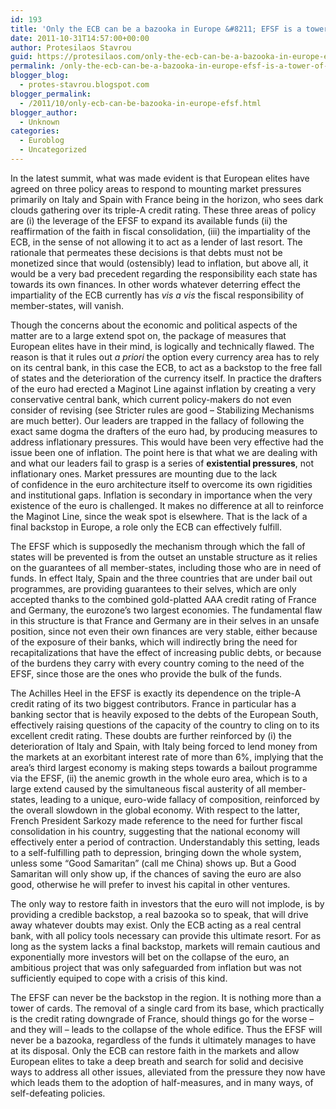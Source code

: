 ```yaml
---
id: 193
title: 'Only the ECB can be a bazooka in Europe &#8211; EFSF is a tower of cards'
date: 2011-10-31T14:57:00+00:00
author: Protesilaos Stavrou
guid: https://protesilaos.com/only-the-ecb-can-be-a-bazooka-in-europe-efsf-is-a-tower-of-cards/
permalink: /only-the-ecb-can-be-a-bazooka-in-europe-efsf-is-a-tower-of-cards/
blogger_blog:
  - protes-stavrou.blogspot.com
blogger_permalink:
  - /2011/10/only-ecb-can-be-bazooka-in-europe-efsf.html
blogger_author:
  - Unknown
categories:
  - Euroblog
  - Uncategorized
---
```

In the latest summit, what was made evident is that European elites have agreed on three policy areas to respond to mounting market pressures primarily on Italy and&nbsp;Spain with France being in the horizon, who sees dark clouds gathering over its triple-A credit rating. These three areas of policy are (i) the leverage of the EFSF to expand its available funds (ii) the reaffirmation of the faith in fiscal consolidation, (iii) the impartiality of the ECB, in the sense of not allowing it to act as a lender of last resort. The rationale that permeates these&nbsp;decisions is that debts must not be monetized since that would (ostensibly) lead to inflation, but above all, it would be a very bad precedent regarding the responsibility each state has towards its own finances. In other words whatever deterring effect the impartiality of the ECB currently has _vis a vis_ the fiscal responsibility of member-states, will vanish.

Though the concerns about the economic and political aspects of the matter are to a large extend spot on, the package of measures that European elites have in their mind, is logically and technically flawed. The reason is that it rules out _a priori_ the option every currency area has to rely on its central bank, in this case the ECB, to act as a backstop to the free fall of states and the deterioration of the currency itself. In practice the drafters of the euro had erected a Maginot Line against inflation by creating a very conservative central bank, which current policy-makers do not even consider of revising (see Stricter rules are good &#8211; Stabilizing Mechanisms are much better). Our leaders are trapped in the fallacy of following the exact same dogma the drafters of the euro had, by producing measures to address inflationary pressures. This would have&nbsp;been very effective had the issue been one of inflation. The point here is that what we are dealing with and what our leaders fail to grasp is a series of **existential pressures**, not inflationary ones. Market pressures are mounting due to the lack of&nbsp;confidence in the euro architecture itself to overcome its own rigidities and institutional gaps. Inflation is secondary in importance when the very existence of the euro is challenged. It makes no difference at all to reinforce the Maginot Line, since the weak spot is elsewhere. That is the lack of a final backstop in Europe, a role only the ECB can effectively fulfill.

The EFSF which is supposedly the mechanism through which the fall of states will be prevented is from the outset an unstable&nbsp;structure as it relies on the guarantees of all member-states, including those who are in need of funds. In effect Italy, Spain and the three countries that are under bail out programmes, are providing guarantees to their selves, which are only accepted thanks to the combined gold-platted AAA credit rating of France and Germany, the eurozone&#8217;s two largest economies. The fundamental flaw in this structure is that France and Germany are in their selves in an unsafe position, since not even their own finances are very stable, either because of the exposure of their banks, which will indirectly bring the need for recapitalizations that have the effect of increasing public debts, or because of the burdens they carry with every country coming to the need of the EFSF, since those are the ones who provide the bulk of the funds.

The Achilles Heel in the EFSF is exactly its dependence on the triple-A credit rating of its two biggest contributors. France in particular has a banking sector that is heavily exposed to the debts of the European South, effectively raising questions of the capacity of the country to cling on to its excellent credit rating. These doubts are further reinforced by (i) the deterioration of Italy and Spain, with Italy being forced to lend money from the markets&nbsp;at an exorbitant interest rate of more than 6%, implying that the area&#8217;s third largest economy is making steps towards a bailout programme via the EFSF, (ii) the anemic growth in the whole euro area, which is to a large extend caused by the simultaneous fiscal austerity of all member-states, leading to a&nbsp;unique, euro-wide&nbsp;fallacy of composition, reinforced by the overall slowdown in the global economy. With respect to the latter, French President Sarkozy made reference to the need for further fiscal consolidation in his country, suggesting that the national economy will effectively enter a period of contraction. Understandably this setting, leads to a self-fulfilling path to depression, bringing down the whole system, unless some &#8220;Good Samaritan&#8221; (call me China) shows up. But a Good Samaritan will only show up, if the chances of saving the euro are also good, otherwise he will prefer to invest his capital in other ventures.

The only way to restore faith in investors that the euro will not implode, is by providing a credible backstop, a real bazooka so to speak, that will drive away whatever doubts may exist. Only the ECB acting as a real central bank, with all policy tools necessary can provide this ultimate resort. For as long as the system lacks a final backstop, markets will remain cautious and exponentially more investors will bet on the collapse of the euro, an ambitious project that was only safeguarded from inflation but was not sufficiently equiped to cope with a crisis of this kind.

The EFSF can never be the backstop in the region. It&nbsp;is nothing more than&nbsp;a tower of cards. The removal of a single card from its base, which practically is the credit rating downgrade of France, should things go for the worse &#8211; and they will &#8211; leads to the collapse of the whole edifice. Thus the EFSF will never be a bazooka, regardless of the funds it ultimately manages to have at its disposal. Only the ECB can restore faith in the markets and allow European elites to take a deep breath and search for solid and decisive ways to address all other issues, alleviated from the pressure they now have which leads them to the adoption of half-measures, and in many ways, of self-defeating policies.